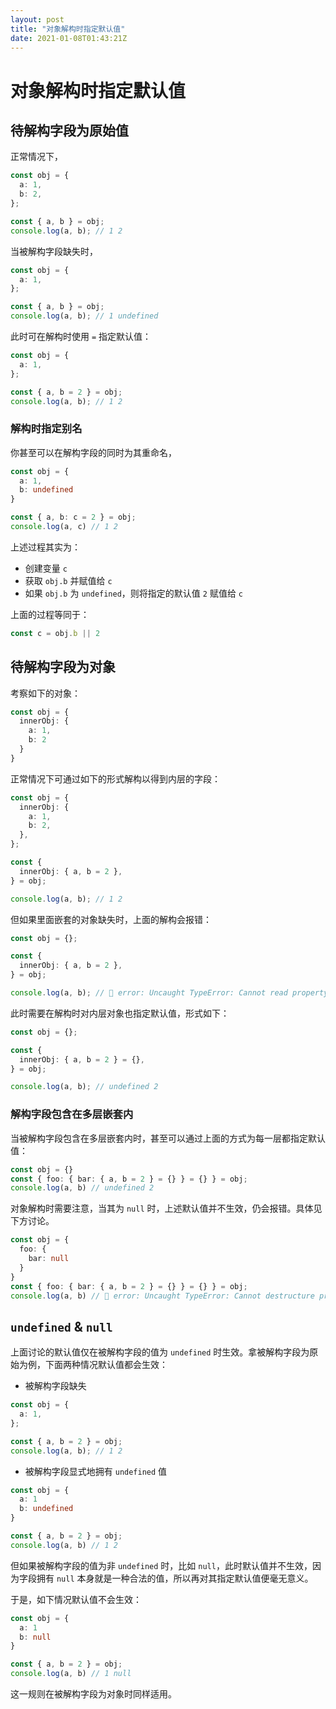 ```yaml
---
layout: post
title: "对象解构时指定默认值"
date: 2021-01-08T01:43:21Z
---
```

# 对象解构时指定默认值

## 待解构字段为原始值

正常情况下，

```ts
const obj = {
  a: 1,
  b: 2,
};

const { a, b } = obj;
console.log(a, b); // 1 2
```

当被解构字段缺失时，

```ts
const obj = {
  a: 1,
};

const { a, b } = obj;
console.log(a, b); // 1 undefined
```

此时可在解构时使用 `=` 指定默认值：

```ts
const obj = {
  a: 1,
};

const { a, b = 2 } = obj;
console.log(a, b); // 1 2
```

### 解构时指定别名

你甚至可以在解构字段的同时为其重命名，

```ts
const obj = {
  a: 1,
  b: undefined
}

const { a, b: c = 2 } = obj;
console.log(a, c) // 1 2
```

上述过程其实为：

- 创建变量 `c`
- 获取 `obj.b` 并赋值给 `c`
- 如果 `obj.b` 为 `undefined`，则将指定的默认值 `2` 赋值给 `c`

上面的过程等同于：

```ts
const c = obj.b || 2
```

## 待解构字段为对象

考察如下的对象：

```ts
const obj = {
  innerObj: {
    a: 1,
    b: 2
  }
}
```

正常情况下可通过如下的形式解构以得到内层的字段：

```ts
const obj = {
  innerObj: {
    a: 1,
    b: 2,
  },
};

const {
  innerObj: { a, b = 2 },
} = obj;

console.log(a, b); // 1 2
```

但如果里面嵌套的对象缺失时，上面的解构会报错：

```ts
const obj = {};

const {
  innerObj: { a, b = 2 },
} = obj;

console.log(a, b); // 🚨 error: Uncaught TypeError: Cannot read property 'a' of undefined
```

此时需要在解构时对内层对象也指定默认值，形式如下：

```ts
const obj = {};

const {
  innerObj: { a, b = 2 } = {},
} = obj;

console.log(a, b); // undefined 2
```

### 解构字段包含在多层嵌套内

当被解构字段包含在多层嵌套内时，甚至可以通过上面的方式为每一层都指定默认值：

```ts
const obj = {}
const { foo: { bar: { a, b = 2 } = {} } = {} } = obj;
console.log(a, b) // undefined 2
```

对象解构时需要注意，当其为 `null` 时，上述默认值并不生效，仍会报错。具体见下方讨论。

```ts
const obj = {
  foo: {
    bar: null
  }
}
const { foo: { bar: { a, b = 2 } = {} } = {} } = obj;
console.log(a, b) // 🚨 error: Uncaught TypeError: Cannot destructure property 'a' of '{}' as it is null.
```

## `undefined` & `null`

上面讨论的默认值仅在被解构字段的值为 `undefined` 时生效。拿被解构字段为原始为例，下面两种情况默认值都会生效：

- 被解构字段缺失

```ts
const obj = {
  a: 1,
};

const { a, b = 2 } = obj;
console.log(a, b); // 1 2
```

- 被解构字段显式地拥有 `undefined` 值

```ts
const obj = {
  a: 1
  b: undefined
}

const { a, b = 2 } = obj;
console.log(a, b) // 1 2
```

但如果被解构字段的值为非 `undefined` 时，比如 `null`，此时默认值并不生效，因为字段拥有 `null` 本身就是一种合法的值，所以再对其指定默认值便毫无意义。

于是，如下情况默认值不会生效：

```ts
const obj = {
  a: 1
  b: null
}

const { a, b = 2 } = obj;
console.log(a, b) // 1 null
```

这一规则在被解构字段为对象时同样适用。


